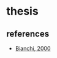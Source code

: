 # thesis

## references

 - [Bianchi, 2000](http://omikron.eit.lth.se/ETSN01/ETSN012015/papers/bianchi2000performance.pdf)
